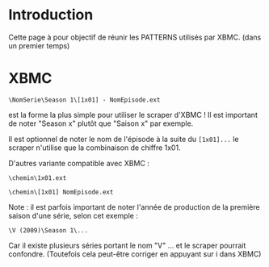 # Introduction #

Cette page à pour objectif de réunir les PATTERNS utilisés par XBMC. (dans un premier temps)

# XBMC #

`\NomSerie\Season 1\[1x01] - NomEpisode.ext`

est la forme la plus simple pour utiliser le scraper d'XBMC !
Il est important de noter "Season x" plutôt que "Saison x" par exemple.

Il est optionnel de noter le nom de l'épisode à la suite du `[1x01]...` le scraper n'utilise que la combinaison de chiffre 1x01.

D'autres variante compatible avec XBMC :

`\chemin\1x01.ext`

`\chemin\[1x01] NomEpisode.ext`

Note : il est parfois important de noter l'année de production de la première saison d'une série, selon cet exemple :

`\V (2009)\Season 1\...`

Car il existe plusieurs séries portant le nom "V" ... et le scraper pourrait confondre. (Toutefois cela peut-être corriger en appuyant sur i dans XBMC)